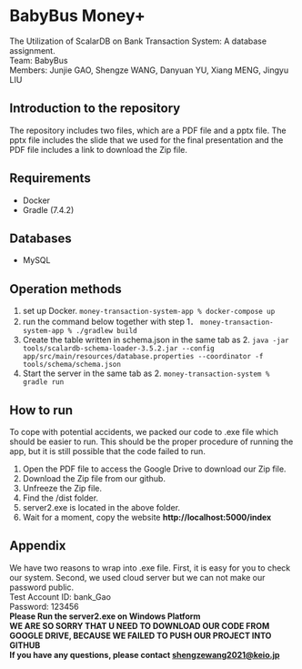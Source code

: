 # BabyBus Money+
The Utilization of ScalarDB on Bank Transaction System: A database assignment.
<br> Team: BabyBus
<br> Members: Junjie GAO, Shengze WANG, Danyuan YU, Xiang MENG, Jingyu LIU
## Introduction to the repository
The repository includes two files, which are a PDF file and a pptx file. The pptx file includes the slide that we used for the final presentation and the PDF file includes a link to download the Zip file. 
## Requirements
- Docker
- Gradle (7.4.2)

## Databases
- MySQL

## Operation methods
1. set up Docker.
`money-transaction-system-app % docker-compose up`
2. run the command below together with step 1．
`money-transaction-system-app % ./gradlew build`
3. Create the table written in schema.json in the same tab as 2.
`java -jar tools/scalardb-schema-loader-3.5.2.jar --config app/src/main/resources/database.properties --coordinator -f tools/schema/schema.json`
4. Start the server in the same tab as 2.
`money-transaction-system % gradle run`

## How to run  
To cope with potential accidents, we packed our code to .exe file which should be easier to run. This should be the proper procedure of running the app, but it is still possible that the code failed to run. 
1. Open the PDF file to access the Google Drive to download our Zip file.
2. Download the Zip file from our github.
3. Unfreeze the Zip file.
4. Find the /dist folder.
5. server2.exe is located in the above folder.
6. Wait for a moment, copy the website **http://localhost:5000/index**

## Appendix
We have two reasons to wrap into .exe file. First, it is easy for you to check our system. Second, we used cloud server but we can not make our password public.
<br> Test Account ID: bank_Gao
<br> Password: 123456
<br> **Please Run the server2.exe on Windows Platform**
<br> **WE ARE SO SORRY THAT U NEED TO DOWNLOAD OUR CODE FROM GOOGLE DRIVE, BECAUSE WE FAILED TO PUSH OUR PROJECT INTO GITHUB**
<br> **If you have any questions, please contact shengzewang2021@keio.jp**

